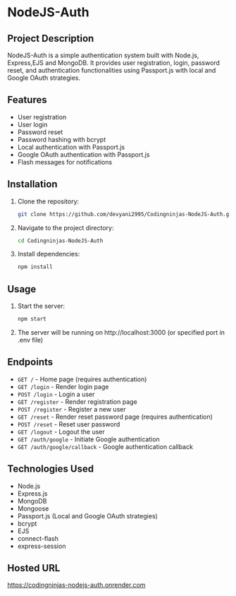 # NodeJS-Auth

## Project Description
NodeJS-Auth is a simple authentication system built with Node.js, Express,EJS and MongoDB. It provides user registration, login, password reset, and authentication functionalities using Passport.js with local and Google OAuth strategies.

## Features
- User registration
- User login
- Password reset
- Password hashing with bcrypt
- Local authentication with Passport.js
- Google OAuth authentication with Passport.js
- Flash messages for notifications

## Installation
1. Clone the repository:
    ```sh
    git clone https://github.com/devyani2995/Codingninjas-NodeJS-Auth.git
    ```
2. Navigate to the project directory:
    ```sh
    cd Codingninjas-NodeJS-Auth
    ```
3. Install dependencies:
    ```sh
    npm install
    ```
## Usage
1. Start the server:
    ```sh
    npm start
    ```
2. The server will be running on http://localhost:3000 (or specified port in .env file)

## Endpoints
- `GET /` - Home page (requires authentication)
- `GET /login` - Render login page
- `POST /login` - Login a user
- `GET /register` - Render registration page
- `POST /register` - Register a new user
- `GET /reset` - Render reset password page (requires authentication)
- `POST /reset` - Reset user password
- `GET /logout` - Logout the user
- `GET /auth/google` - Initiate Google authentication
- `GET /auth/google/callback` - Google authentication callback

## Technologies Used
- Node.js
- Express.js
- MongoDB
- Mongoose
- Passport.js (Local and Google OAuth strategies)
- bcrypt
- EJS
- connect-flash
- express-session

## Hosted URL

https://codingninjas-nodejs-auth.onrender.com